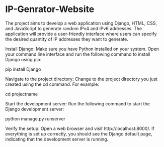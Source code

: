 # IP-Genrator-Website
The project aims to develop a web application using Django, HTML, CSS, and JavaScript to generate random IPv4 and IPv6 addresses. The application will provide a user-friendly interface where users can specify the desired quantity of IP addresses they want to generate.



Install Django: Make sure you have Python installed on your system. Open your command line interface and run the following command to install Django using pip:

<p>pip install Django</p>

Navigate to the project directory: Change to the project directory you just created using the cd command. For example:

cd projectname

Start the development server: Run the following command to start the Django development server:

python manage.py runserver

Verify the setup: Open a web browser and visit http://localhost:8000/. If everything is set up correctly, you should see the Django default page, indicating that the development server is running.
